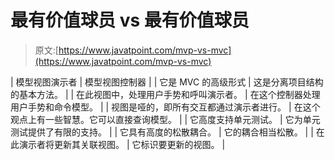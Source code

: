# 最有价值球员 vs 最有价值球员

> 原文:[https://www.javatpoint.com/mvp-vs-mvc](https://www.javatpoint.com/mvp-vs-mvc)

| 模型视图演示者 | 模型视图控制器 |
| 它是 MVC 的高级形式 | 这是分离项目结构的基本方法。 |
| 在此视图中，处理用户手势和呼叫演示者。 | 在这个控制器处理用户手势和命令模型。 |
| 视图是哑的，即所有交互都通过演示者进行。 | 在这个观点上有一些智慧。它可以直接查询模型。 |
| 它高度支持单元测试。 | 它为单元测试提供了有限的支持。 |
| 它具有高度的松散耦合。 | 它的耦合相当松散。 |
| 在此演示者将更新其关联视图。 | 它标识要更新的视图。 |